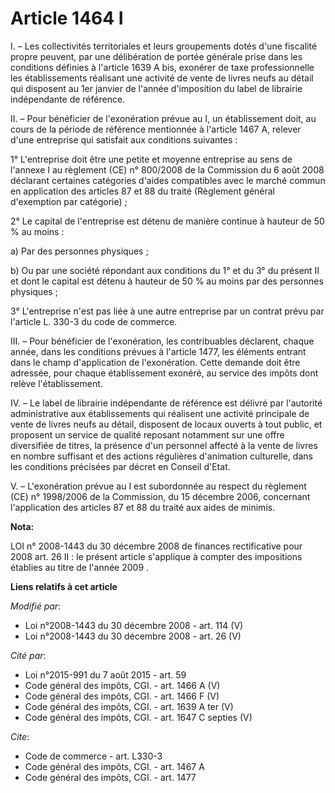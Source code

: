 # Article 1464 I

I. – Les collectivités territoriales et leurs groupements dotés d'une fiscalité propre peuvent, par une délibération de
portée générale prise dans les conditions définies à l'article 1639 A bis, exonérer de taxe professionnelle les
établissements réalisant une activité de vente de livres neufs au détail qui disposent au 1er janvier de l'année d'imposition
du label de librairie indépendante de référence.

II. – Pour bénéficier de l'exonération prévue au I, un établissement doit, au cours de la période de référence mentionnée à
l'article 1467 A, relever d'une entreprise qui satisfait aux conditions suivantes :

1° L'entreprise doit être une petite et moyenne entreprise au sens de l'annexe I au règlement (CE) n° 800/2008 de la
Commission du 6 août 2008 déclarant certaines catégories d'aides compatibles avec le marché commun en application des
articles 87 et 88 du traité (Règlement général d'exemption par catégorie) ;

2° Le capital de l'entreprise est détenu de manière continue à hauteur de 50 % au moins :

a) Par des personnes physiques ;

b) Ou par une société répondant aux conditions du 1° et du 3° du présent II et dont le capital est détenu à hauteur de 50 %
au moins par des personnes physiques ;

3° L'entreprise n'est pas liée à une autre entreprise par un contrat prévu par l'article L. 330-3 du code de commerce.

III. – Pour bénéficier de l'exonération, les contribuables déclarent, chaque année, dans les conditions prévues à l'article
1477, les éléments entrant dans le champ d'application de l'exonération. Cette demande doit être adressée, pour chaque
établissement exonéré, au service des impôts dont relève l'établissement.

IV. – Le label de librairie indépendante de référence est délivré par l'autorité administrative aux établissements qui
réalisent une activité principale de vente de livres neufs au détail, disposent de locaux ouverts à tout public, et proposent
un service de qualité reposant notamment sur une offre diversifiée de titres, la présence d'un personnel affecté à la vente
de livres en nombre suffisant et des actions régulières d'animation culturelle, dans les conditions précisées par décret en
Conseil d'Etat.

V. – L'exonération prévue au I est subordonnée au respect du règlement (CE) n° 1998/2006 de la Commission, du 15 décembre
2006, concernant l'application des articles 87 et 88 du traité aux aides de minimis.

**Nota:**

LOI n° 2008-1443 du 30 décembre 2008 de finances rectificative pour 2008 art. 26 II : le présent article s'applique à compter
des impositions établies au titre de l'année 2009
.

**Liens relatifs à cet article**

_Modifié par_:

  - Loi n°2008-1443 du 30 décembre 2008 - art. 114 (V)
  - Loi n°2008-1443 du 30 décembre 2008 - art. 26 (V)

_Cité par_:

  - Loi n°2015-991 du 7 août 2015 - art. 59
  - Code général des impôts, CGI. - art. 1466 A (V)
  - Code général des impôts, CGI. - art. 1466 F (V)
  - Code général des impôts, CGI. - art. 1639 A ter (V)
  - Code général des impôts, CGI. - art. 1647 C septies (V)

_Cite_:

  - Code de commerce - art. L330-3
  - Code général des impôts, CGI. - art. 1467 A
  - Code général des impôts, CGI. - art. 1477
